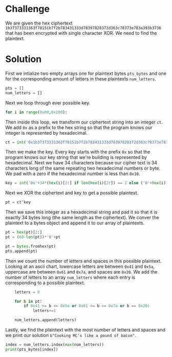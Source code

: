 <h1>Challenge</h1>

We are given the hex ciphertext `1b37373331363f78151b7f2b783431333d78397828372d363c78373e783a393b3736` that
has been encrypted with single character XOR. We need to find the plaintext.

<h1>Solution</h1>

First we intialize two empty arrays one for plaintext bytes `pts_bytes` and one for the corresponding amount of letters in these plaintexts `num_letters`.

````Python
pts = []
num_letters = []
````

Next we loop through ever possible key.

````Python
for i in range(0x00,0x100):
````

Then inside this loop, we transform our ciphertext string into an integer `ct`. We add `0x` as a prefix to the hex string so that the program knows our integer is represented by hexadecimal.

````Python
ct = int('0x1b37373331363f78151b7f2b783431333d78397828372d363c78373e783a393b3736',16)
````

Then we make the key. Every key starts with the prefix `0x` so that the program knows our key string that we're building is represented by hexadecimal. Next we have 34 characters because our cipher text is 34 characters long of the same repeating two hexadecimal numbers or byte. We pad with a zero if the hexadecimal number is less than `0x10`.

````Python
key = int('0x'+34*(hex(i)[2:] if len(hex(i)[2:]) == 2 else ('0'+hex(i)[2:]))
````

Next we XOR the ciphertext and key to get a possible plaintext.

````Python
pt = ct^key
````

Then we save this integer as a hexadecimal string and pad it so that it is exactly 34 bytes long (the same length as the ciphertext). We conver the plaintext to a bytes object and append it to our array of plaintexts.

````Python
pt = hex(pt)[2:]
pt = (68-len(pt))*'0'+pt

pt = bytes.fromhex(pt)
pts.append(pt)
````

Then we count the number of letters and spaces in this possible plaintext. Looking at an ascii chart, lowercase letters are between `0x41` and `0x5a`, uppercase are between `0x61` and `0x7a`, and spaces are `0x20`. We add the number of letters to an array `num_letters` where each entry is corresponding to a possible plaintext.

````Python
    letters = 0 

    for b in pt:
        if 0x41 <= b <= 0x5a or 0x61 <= b <= 0x7a or b == 0x20:
            letters+=1

    num_letters.append(letters)
````

Lastly, we find the plaintext with the most number of letters and spaces and we print our solution `b"Cooking MC's like a pound of bacon"`.

````Python
index = num_letters.index(max(num_letters))
print(pts_bytes[index])
````
